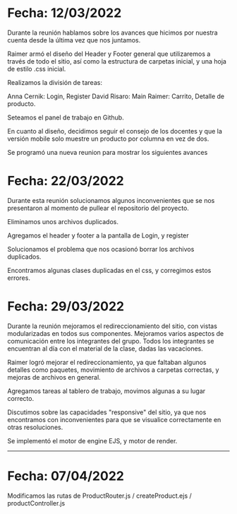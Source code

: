 # Fecha: 12/03/2022

Durante la reunión hablamos sobre los avances que hicimos por nuestra cuenta desde la última vez que nos juntamos. 

Raimer armó el diseño del Header y Footer general que utilizaremos a través de todo el sitio, así como la estructura de carpetas inicial, y una hoja de estilo .css inicial.

Realizamos la división de tareas:

Anna Cernik: Login, Register
David Risaro: Main
Raimer: Carrito, Detalle de producto.

Seteamos el panel de trabajo en Github.

En cuanto al diseño, decidimos seguir el consejo de los docentes y que la versión mobile solo muestre un producto por columna en vez de dos.

Se programó una nueva reunion para mostrar los siguientes avances

# Fecha: 22/03/2022

Durante esta reunión solucionamos algunos inconvenientes que se nos presentaron al momento de pullear el repositorio del proyecto.

Eliminamos unos archivos duplicados.

Agregamos el header y footer a la pantalla de Login, y register

Solucionamos el problema que nos ocasionó borrar los archivos duplicados.

Encontramos algunas clases duplicadas en el css, y corregimos estos errores.

# Fecha: 29/03/2022

Durante la reunión mejoramos el redireccionamiento del sitio, con vistas modularizadas en todos sus componentes. Mejoramos varios aspectos de comunicación entre los integrantes del grupo. Todos los integrantes se encuentran al día con el material de la clase, dadas las vacaciones. 

Raimer logró mejorar el redireccionamiento, ya que faltaban algunos detalles como paquetes, movimiento de archivos a carpetas correctas, y mejoras de archivos en general.

Agregamos tareas al tablero de trabajo, movimos algunas a su lugar correcto.

Discutimos sobre las capacidades "responsive" del sitio, ya que nos encontramos con inconvenientes para que se visualice correctamente en otras resoluciones.

Se implementó el motor de engine EJS, y motor de render.

--------------

# Fecha: 07/04/2022

Modificamos las rutas de ProductRouter.js / createProduct.ejs / productController.js